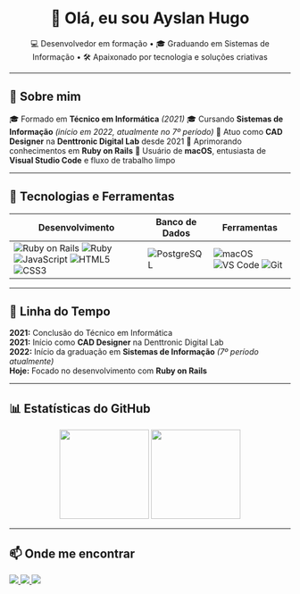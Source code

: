 <h1 align="center">👋 Olá, eu sou Ayslan Hugo</h1>

<p align="center">
  💻 Desenvolvedor em formação • 🎓 Graduando em Sistemas de Informação • 🛠 Apaixonado por tecnologia e soluções criativas
</p>

---

## 📖 Sobre mim
🎓 Formado em **Técnico em Informática** *(2021)*
🎓 Cursando **Sistemas de Informação** *(início em 2022, atualmente no 7º período)*
💼 Atuo como **CAD Designer** na **Denttronic Digital Lab** desde 2021
🚀 Aprimorando conhecimentos em **Ruby on Rails**
🍏 Usuário de **macOS**, entusiasta de **Visual Studio Code** e fluxo de trabalho limpo

---

## 🚀 Tecnologias e Ferramentas

| Desenvolvimento | Banco de Dados | Ferramentas |
| --------------- | -------------- | ----------- |
| ![Ruby on Rails](https://img.shields.io/badge/Ruby_on_Rails-D30001?style=for-the-badge&logo=ruby-on-rails&logoColor=white) ![Ruby](https://img.shields.io/badge/Ruby-CC342D?style=for-the-badge&logo=ruby&logoColor=white) ![JavaScript](https://img.shields.io/badge/JavaScript-F7E017?style=for-the-badge&logo=javascript&logoColor=black) ![HTML5](https://img.shields.io/badge/HTML5-E34F26?style=for-the-badge&logo=html5&logoColor=white) ![CSS3](https://img.shields.io/badge/CSS3-1572B6?style=for-the-badge&logo=css3&logoColor=white) | ![PostgreSQL](https://img.shields.io/badge/PostgreSQL-336791?style=for-the-badge&logo=postgresql&logoColor=white) | ![macOS](https://img.shields.io/badge/macOS-000000?style=for-the-badge&logo=apple&logoColor=white) ![VS Code](https://img.shields.io/badge/Visual_Studio_Code-007ACC?style=for-the-badge&logo=visual-studio-code&logoColor=white) ![Git](https://img.shields.io/badge/Git-F05033?style=for-the-badge&logo=git&logoColor=white) |

---

## 📅 Linha do Tempo

**2021:** Conclusão do Técnico em Informática  
**2021:** Início como **CAD Designer** na Denttronic Digital Lab  
**2022:** Início da graduação em **Sistemas de Informação** *(7º período atualmente)*  
**Hoje:** Focado no desenvolvimento com **Ruby on Rails**

---

## 📊 Estatísticas do GitHub

<p align="center">
  <img src="https://github-readme-stats.vercel.app/api?username=ayslanhugo&show_icons=true&theme=tokyonight" height="160"/>
  <img src="https://github-readme-stats.vercel.app/api/top-langs/?username=ayslanhugo&layout=compact&theme=tokyonight" height="160"/>
</p>

---

## 📫 Onde me encontrar
<p align="left">
  <a href="https://github.com/ayslanhugo" target="_blank">
    <img src="https://img.shields.io/badge/GitHub-000000?style=for-the-badge&logo=github&logoColor=white"/>
  </a>
  <a href="https://www.linkedin.com/in/ayslanhugo" target="_blank">
    <img src="https://img.shields.io/badge/LinkedIn-0077B5?style=for-the-badge&logo=linkedin&logoColor=white"/>
  </a>
  <a href="https://www.instagram.com/ayslan.hugoo/" target="_blank">
    <img src="https://img.shields.io/badge/Instagram-8134AF?style=for-the-badge&logo=instagram&logoColor=white"/>
  </a>
</p>
